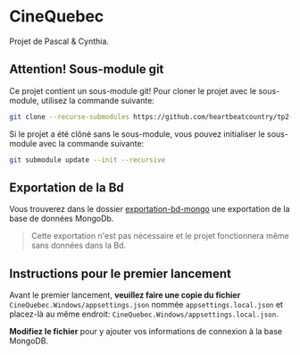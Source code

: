 # CineQuebec

Projet de Pascal & Cynthia.

## **Attention!** Sous-module git

Ce projet contient un sous-module git! Pour cloner le projet avec le
sous-module, utilisez la commande suivante:

```sh
git clone --recurse-submodules https://github.com/heartbeatcountry/tp2-conception
```

Si le projet a été clôné sans le sous-module, vous pouvez initialiser le
sous-module avec la commande suivante:

```sh
git submodule update --init --recursive
```

## Exportation de la Bd

Vous trouverez dans le dossier [exportation-bd-mongo](./xportation-bd-mongo) une
exportation de la base de données MongoDb.

> Cette exportation n'est pas nécessaire et le projet fonctionnera même sans
> données dans la Bd.

## Instructions pour le premier lancement

Avant le premier lancement, **veuillez faire une copie du fichier**
`CineQuebec.Windows/appsettings.json` nommée `appsettings.local.json` et
placez-là au même endroit: `CineQuebec.Windows/appsettings.local.json`.

**Modifiez le fichier** pour y ajouter vos informations de connexion à la base
MongoDB.
